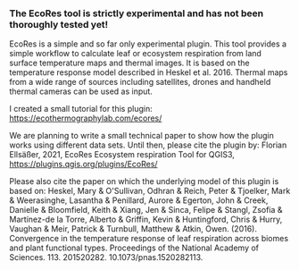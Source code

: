 ### The EcoRes tool is strictly experimental and has not been thoroughly tested yet! ###

EcoRes is a simple and so far only experimental plugin. This tool provides a simple workflow to calculate leaf or ecosystem respiration from land surface temperature maps and thermal images. It is based on the temperature response model described in Heskel et al. 2016. Thermal maps from a wide range of sources including satellites, drones and handheld thermal cameras can be used as input. 

I created a small tutorial for this plugin: https://ecothermographylab.com/ecores/

We are planning to write a small technical paper to show how the plugin works using different data sets. Until then, please cite the plugin by: 
Florian Ellsäßer, 2021,  EcoRes Ecosystem respiration Tool for QGIS3, https://plugins.qgis.org/plugins/EcoRes/

Please also cite the paper on which the underlying model of this plugin is based on:
Heskel, Mary & O'Sullivan, Odhran & Reich, Peter & Tjoelker, Mark & Weerasinghe, Lasantha & Penillard, Aurore & Egerton, John & Creek, Danielle & Bloomfield, Keith & Xiang, Jen & Sinca, Felipe & Stangl, Zsofia & Martínez-de la Torre, Alberto & Griffin, Kevin & Huntingford, Chris & Hurry, Vaughan & Meir, Patrick & Turnbull, Matthew & Atkin, Owen. (2016). Convergence in the temperature response of leaf respiration across biomes and plant functional types. Proceedings of the National Academy of Sciences. 113. 201520282. 10.1073/pnas.1520282113. 
